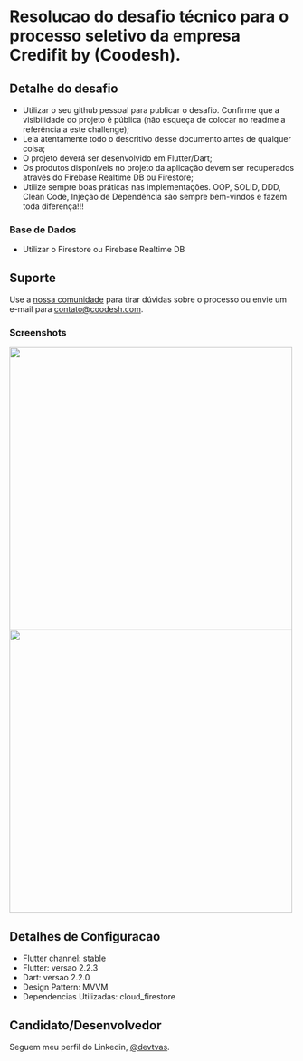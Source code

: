 <h1>Resolucao do desafio técnico para o processo seletivo da empresa Credifit by (Coodesh).</h1>

<h2>Detalhe do desafio</h2>

- Utilizar o seu github pessoal para publicar o desafio. Confirme que a visibilidade do projeto é pública (não esqueça de colocar no readme a referência a este challenge);
- Leia atentamente todo o descritivo desse documento antes de qualquer coisa;
- O projeto deverá ser desenvolvido em Flutter/Dart;
- Os produtos disponíveis no projeto da aplicação devem ser recuperados através do Firebase Realtime DB ou Firestore;
- Utilize sempre boas práticas nas implementações. OOP, SOLID, DDD, Clean Code, Injeção de Dependência são sempre bem-vindos e fazem toda diferença!!!

###  Base de Dados
 
- Utilizar o Firestore ou Firebase Realtime DB

## Suporte

Use a [nossa comunidade](https://coodesh.com/desenvolvedores#community) para tirar dúvidas sobre o processo ou envie um e-mail para contato@coodesh.com.
### Screenshots 

<img src="assets/crud1.png" height="500em" /> 
<img src="assets/crud2.png" height="500em" />

<h2>Detalhes de Configuracao</h2>
  
  * Flutter channel: stable 
  * Flutter: versao 2.2.3
  * Dart: versao 2.2.0
  * Design Pattern: MVVM
  * Dependencias Utilizadas:  cloud_firestore
  
## Candidato/Desenvolvedor

Seguem meu perfil do Linkedin, [@devtvas](https://www.linkedin.com/in/devtvas/).

